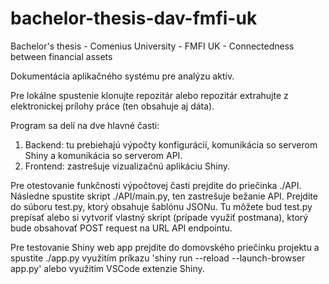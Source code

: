 # bachelor-thesis-dav-fmfi-uk
Bachelor's thesis - Comenius University - FMFI UK - Connectedness between financial assets

Dokumentácia aplikačného systému pre analýzu aktív.

Pre lokálne spustenie klonujte repozitár alebo repozitár extrahujte z elektronickej prílohy práce (ten obsahuje aj dáta).

Program sa delí na dve hlavné časti:

1. Backend: tu prebiehajú výpočty konfigurácií, komunikácia so serverom Shiny a komunikácia so serverom API.
2. Frontend: zastrešuje vizualizačnú aplikáciu Shiny.

Pre otestovanie funkčnosti výpočtovej časti prejdite do priečinka ./API. Následne spustite skript ./API/main.py, ten zastrešuje bežanie API. Prejdite do súboru test.py, ktorý obsahuje šablónu JSONu. Tu môžete bud test.py prepísať alebo si vytvoriť vlastný skript (prípade využiť postmana), ktorý bude obsahovať POST request na URL API endpointu.


Pre testovanie Shiny web app prejdite do domovského priečinku projektu a spustite ./app.py
využitím príkazu 'shiny run --reload --launch-browser app.py' alebo využitím VSCode extenzie Shiny.